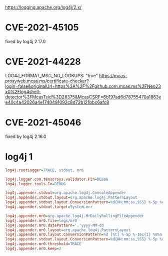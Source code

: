 https://logging.apache.org/log4j/2.x/

# CVE-2021-45105
fixed by log4j 2.17.0


# CVE-2021-44228
LOG4J_FORMAT_MSG_NO_LOOKUPS: "true"
https://mcas-proxyweb.mcas.ms/certificate-checker?login=false&originalUrl=https%3A%2F%2Fgithub.com.mcas.ms%2FNeo23x0%2Flog4shell-detector%3FMcasTsid%3D28375&McasCSRF=6b197ad6d78755470a1863ee40c4a42026a4e1740491092c8d72b121bbc6afc8

# CVE-2021-45046
fixed by log4j 2.16.0

# log4j 1
```ini
log4j.rootLogger=TRACE, stdout, mr0

log4j.logger.com.tensorsys.validator.Fin=DEBUG
log4j.logger.tools.Io=DEBUG

log4j.appender.stdout=org.apache.log4j.ConsoleAppender
log4j.appender.stdout.layout=org.apache.log4j.PatternLayout
log4j.appender.stdout.layout.ConversionPattern=%d{HH:mm:ss,SSS} %-5p %c{1} - %m%n
log4j.appender.stdout.target=System.err

log4j.appender.mr0=org.apache.log4j.MrDailyRollingFileAppender
log4j.appender.mr0.file=logs/mr0
log4j.appender.mr0.datePattern='.'yyyy-MM-dd
log4j.appender.mr0.layout=org.apache.log4j.PatternLayout
log4j.appender.mr0.layout.ConversionPattern=%d [%t] %-5p %-16c{1} %m%n
log4j.appender.stdout.layout.ConversionPattern=%d{HH:mm:ss,SSS} %-5p %c{1}.%M(%L): %m%n # method and line number
log4j.appender.mr0.threshold=TRACE
log4j.appender.mr0.keep=2
```
